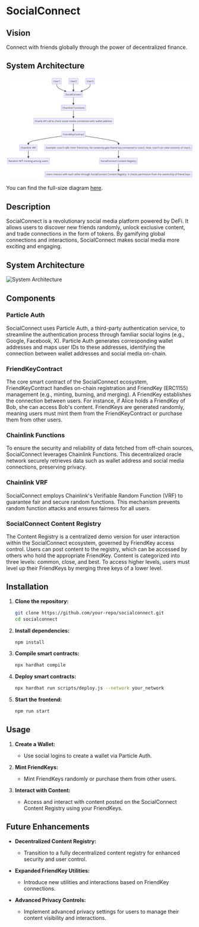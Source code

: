 

# SocialConnect

## Vision
Connect with friends globally through the power of decentralized finance.


## System Architecture

![System Architecture](https://github.com/samarabdelhameed/pics/blob/main/conectdiagram.png?raw=true)

You can find the full-size diagram [here](https://github.com/samarabdelhameed/pics/blob/main/conectdiagram.png).


## Description
SocialConnect is a revolutionary social media platform powered by DeFi. It allows users to discover new friends randomly, unlock exclusive content, and trade connections in the form of tokens. By gamifying global connections and interactions, SocialConnect makes social media more exciting and engaging.

## System Architecture

![System Architecture](path_to_your_architecture_diagram.png)

## Components

### Particle Auth
SocialConnect uses Particle Auth, a third-party authentication service, to streamline the authentication process through familiar social logins (e.g., Google, Facebook, X). Particle Auth generates corresponding wallet addresses and maps user IDs to these addresses, identifying the connection between wallet addresses and social media on-chain.

### FriendKeyContract
The core smart contract of the SocialConnect ecosystem, FriendKeyContract handles on-chain registration and FriendKey (ERC1155) management (e.g., minting, burning, and merging). A FriendKey establishes the connection between users. For instance, if Alice holds a FriendKey of Bob, she can access Bob's content. FriendKeys are generated randomly, meaning users must mint them from the FriendKeyContract or purchase them from other users.

### Chainlink Functions
To ensure the security and reliability of data fetched from off-chain sources, SocialConnect leverages Chainlink Functions. This decentralized oracle network securely retrieves data such as wallet address and social media connections, preserving privacy.

### Chainlink VRF
SocialConnect employs Chainlink's Verifiable Random Function (VRF) to guarantee fair and secure random functions. This mechanism prevents random function attacks and ensures fairness for all users.

### SocialConnect Content Registry
The Content Registry is a centralized demo version for user interaction within the SocialConnect ecosystem, governed by FriendKey access control. Users can post content to the registry, which can be accessed by others who hold the appropriate FriendKey. Content is categorized into three levels: common, close, and best. To access higher levels, users must level up their FriendKeys by merging three keys of a lower level.

## Installation

1. **Clone the repository:**
   ```bash
   git clone https://github.com/your-repo/socialconnect.git
   cd socialconnect
   ```

2. **Install dependencies:**
   ```bash
   npm install
   ```

3. **Compile smart contracts:**
   ```bash
   npx hardhat compile
   ```

4. **Deploy smart contracts:**
   ```bash
   npx hardhat run scripts/deploy.js --network your_network
   ```

5. **Start the frontend:**
   ```bash
   npm run start
   ```

## Usage

1. **Create a Wallet:**
   - Use social logins to create a wallet via Particle Auth.

2. **Mint FriendKeys:**
   - Mint FriendKeys randomly or purchase them from other users.

3. **Interact with Content:**
   - Access and interact with content posted on the SocialConnect Content Registry using your FriendKeys.

## Future Enhancements

- **Decentralized Content Registry:**
  - Transition to a fully decentralized content registry for enhanced security and user control.

- **Expanded FriendKey Utilities:**
  - Introduce new utilities and interactions based on FriendKey connections.

- **Advanced Privacy Controls:**
  - Implement advanced privacy settings for users to manage their content visibility and interactions.
